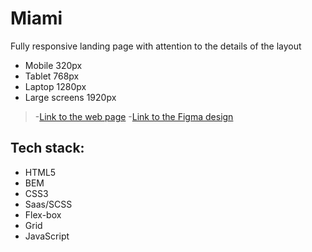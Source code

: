 # Miami
Fully responsive landing page with attention to the details of the layout
- Mobile 320px
- Tablet 768px
- Laptop 1280px
- Large screens 1920px

>-[Link to the web page](https://Allrightman.github.io/miami/)
>-[Link to the Figma design](https://www.figma.com/file/nHz8bflIwJaWP3P99vKTH5/miami_home_new?node-id=16033%3A3)
## Tech stack:
- HTML5
- BEM
- CSS3
- Saas/SCSS
- Flex-box
- Grid
- JavaScript
